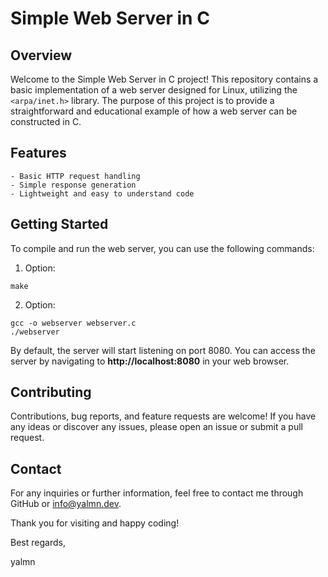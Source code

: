 # Simple Web Server in C

## Overview

Welcome to the Simple Web Server in C project! 
This repository contains a basic implementation of a web server designed for Linux, utilizing the `<arpa/inet.h>` library. 
The purpose of this project is to provide a straightforward and educational example of how a web server can be constructed in C.

## Features

    - Basic HTTP request handling
    - Simple response generation
    - Lightweight and easy to understand code

## Getting Started

To compile and run the web server, you can use the following commands:

1. Option:
```
make
```

2. Option:
```
gcc -o webserver webserver.c
./webserver
```



By default, the server will start listening on port 8080. You can access the server by navigating to **http://localhost:8080** in your web browser.
## Contributing

Contributions, bug reports, and feature requests are welcome! If you have any ideas or discover any issues, please open an issue or submit a pull request.

## Contact

For any inquiries or further information, feel free to contact me through GitHub or info@yalmn.dev.

Thank you for visiting and happy coding!

Best regards,

yalmn
